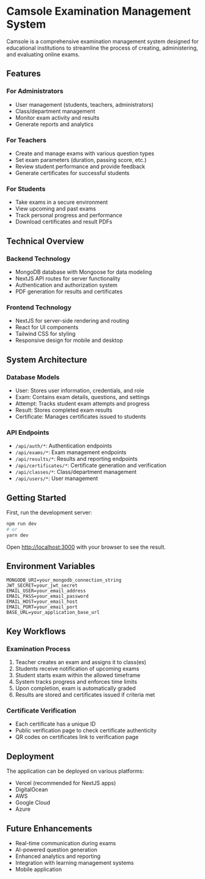 # Camsole Examination Management System

Camsole is a comprehensive examination management system designed for educational institutions to streamline the process of creating, administering, and evaluating online exams.

## Features

### For Administrators

- User management (students, teachers, administrators)
- Class/department management
- Monitor exam activity and results
- Generate reports and analytics

### For Teachers

- Create and manage exams with various question types
- Set exam parameters (duration, passing score, etc.)
- Review student performance and provide feedback
- Generate certificates for successful students

### For Students

- Take exams in a secure environment
- View upcoming and past exams
- Track personal progress and performance
- Download certificates and result PDFs

## Technical Overview

### Backend Technology

- MongoDB database with Mongoose for data modeling
- NextJS API routes for server functionality
- Authentication and authorization system
- PDF generation for results and certificates

### Frontend Technology

- NextJS for server-side rendering and routing
- React for UI components
- Tailwind CSS for styling
- Responsive design for mobile and desktop

## System Architecture

### Database Models

- User: Stores user information, credentials, and role
- Exam: Contains exam details, questions, and settings
- Attempt: Tracks student exam attempts and progress
- Result: Stores completed exam results
- Certificate: Manages certificates issued to students

### API Endpoints

- `/api/auth/*`: Authentication endpoints
- `/api/exams/*`: Exam management endpoints
- `/api/results/*`: Results and reporting endpoints
- `/api/certificates/*`: Certificate generation and verification
- `/api/classes/*`: Class/department management
- `/api/users/*`: User management

## Getting Started

First, run the development server:

```bash
npm run dev
# or
yarn dev
```

Open [http://localhost:3000](http://localhost:3000) with your browser to see the result.

## Environment Variables

```
MONGODB_URI=your_mongodb_connection_string
JWT_SECRET=your_jwt_secret
EMAIL_USER=your_email_address
EMAIL_PASS=your_email_password
EMAIL_HOST=your_email_host
EMAIL_PORT=your_email_port
BASE_URL=your_application_base_url
```

## Key Workflows

### Examination Process

1. Teacher creates an exam and assigns it to class(es)
2. Students receive notification of upcoming exams
3. Student starts exam within the allowed timeframe
4. System tracks progress and enforces time limits
5. Upon completion, exam is automatically graded
6. Results are stored and certificates issued if criteria met

### Certificate Verification

- Each certificate has a unique ID
- Public verification page to check certificate authenticity
- QR codes on certificates link to verification page

## Deployment

The application can be deployed on various platforms:

- Vercel (recommended for NextJS apps)
- DigitalOcean
- AWS
- Google Cloud
- Azure

## Future Enhancements

- Real-time communication during exams
- AI-powered question generation
- Enhanced analytics and reporting
- Integration with learning management systems
- Mobile application
